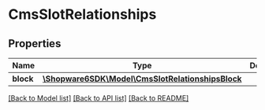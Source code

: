 # CmsSlotRelationships

## Properties
Name | Type | Description | Notes
------------ | ------------- | ------------- | -------------
**block** | [**\Shopware6SDK\Model\CmsSlotRelationshipsBlock**](CmsSlotRelationshipsBlock.md) |  | [optional] 

[[Back to Model list]](../../README.md#documentation-for-models) [[Back to API list]](../../README.md#documentation-for-api-endpoints) [[Back to README]](../../README.md)

